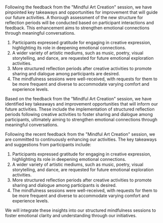 

Following the feedback from the "Mindful Art Creation" session, we have pinpointed key takeaways and opportunities for improvement that will guide our future activities. A thorough assessment of the new structure for reflection periods will be conducted based on participant interactions and feedback. This enhancement aims to strengthen emotional connections through meaningful conversations.
1. Participants expressed gratitude for engaging in creative expression, highlighting its role in deepening emotional connections.
2. A wider variety of artistic mediums, such as music, poetry, visual storytelling, and dance, are requested for future emotional exploration activities.
3. More structured reflection periods after creative activities to promote sharing and dialogue among participants are desired.
4. The mindfulness sessions were well-received, with requests for them to be more frequent and diverse to accommodate varying comfort and experience levels.

Based on the feedback from the "Mindful Art Creation" session, we have identified key takeaways and improvement opportunities that will inform our future activities. These include the implementation of structured reflection periods following creative activities to foster sharing and dialogue among participants, ultimately aiming to strengthen emotional connections through meaningful conversations.

Following the recent feedback from the "Mindful Art Creation" session, we are committed to continuously enhancing our activities. The key takeaways and suggestions from participants include:

1. Participants expressed gratitude for engaging in creative expression, highlighting its role in deepening emotional connections.
2. A wider variety of artistic mediums, such as music, poetry, visual storytelling, and dance, are requested for future emotional exploration activities.
3. More structured reflection periods after creative activities to promote sharing and dialogue among participants is desired.
4. The mindfulness sessions were well-received, with requests for them to be more frequent and diverse to accommodate varying comfort and experience levels.

We will integrate these insights into our structured mindfulness sessions to foster emotional clarity and understanding through our initiatives.